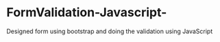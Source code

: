 # FormValidation-Javascript-
Designed form using bootstrap and doing the validation using JavaScript
